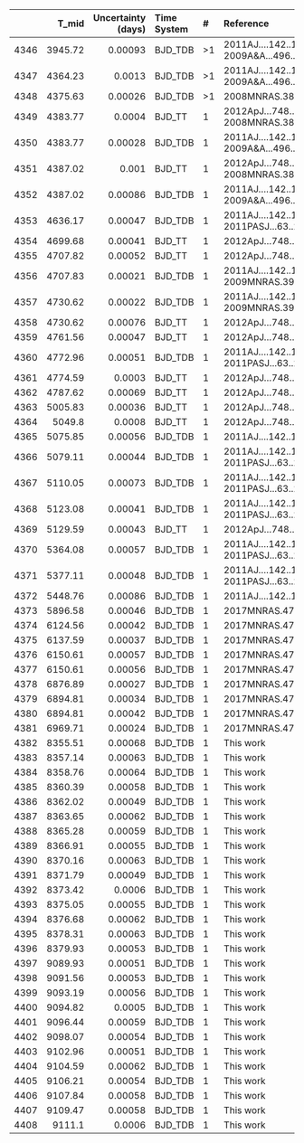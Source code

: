 |      |   T_mid |   Uncertainty (days) | Time System   | #   | Reference                              |
|-----:|--------:|---------------------:|:--------------|:----|:---------------------------------------|
| 4346 | 3945.72 |              0.00093 | BJD_TDB       | >1  | 2011AJ….142..115D; 2009A&A...496..259G |
| 4347 | 4364.23 |              0.0013  | BJD_TDB       | >1  | 2011AJ….142..115D; 2009A&A...496..259G |
| 4348 | 4375.63 |              0.00026 | BJD_TDB       | >1  | 2008MNRAS.387L...4A                    |
| 4349 | 4383.77 |              0.0004  | BJD_TT        | 1   | 2012ApJ…748…22H; 2008MNRAS.387L...4A   |
| 4350 | 4383.77 |              0.00028 | BJD_TDB       | 1   | 2011AJ….142..115D; 2009A&A...496..259G |
| 4351 | 4387.02 |              0.001   | BJD_TT        | 1   | 2012ApJ…748…22H; 2008MNRAS.387L...4A   |
| 4352 | 4387.02 |              0.00086 | BJD_TDB       | 1   | 2011AJ….142..115D; 2009A&A...496..259G |
| 4353 | 4636.17 |              0.00047 | BJD_TDB       | 1   | 2011AJ….142..115D; 2011PASJ...63..287F |
| 4354 | 4699.68 |              0.00041 | BJD_TT        | 1   | 2012ApJ…748…22H                        |
| 4355 | 4707.82 |              0.00052 | BJD_TT        | 1   | 2012ApJ…748…22H                        |
| 4356 | 4707.83 |              0.00021 | BJD_TDB       | 1   | 2011AJ….142..115D; 2009MNRAS.396.1023S |
| 4357 | 4730.62 |              0.00022 | BJD_TDB       | 1   | 2011AJ….142..115D; 2009MNRAS.396.1023S |
| 4358 | 4730.62 |              0.00076 | BJD_TT        | 1   | 2012ApJ…748…22H                        |
| 4359 | 4761.56 |              0.00047 | BJD_TT        | 1   | 2012ApJ…748…22H                        |
| 4360 | 4772.96 |              0.00051 | BJD_TDB       | 1   | 2011AJ….142..115D; 2011PASJ...63..287F |
| 4361 | 4774.59 |              0.0003  | BJD_TT        | 1   | 2012ApJ…748…22H                        |
| 4362 | 4787.62 |              0.00069 | BJD_TT        | 1   | 2012ApJ…748…22H                        |
| 4363 | 5005.83 |              0.00036 | BJD_TT        | 1   | 2012ApJ…748…22H                        |
| 4364 | 5049.8  |              0.0008  | BJD_TT        | 1   | 2012ApJ…748…22H                        |
| 4365 | 5075.85 |              0.00056 | BJD_TDB       | 1   | 2011AJ....142..115D                    |
| 4366 | 5079.11 |              0.00044 | BJD_TDB       | 1   | 2011AJ….142..115D; 2011PASJ...63..287F |
| 4367 | 5110.05 |              0.00073 | BJD_TDB       | 1   | 2011AJ….142..115D; 2011PASJ...63..287F |
| 4368 | 5123.08 |              0.00041 | BJD_TDB       | 1   | 2011AJ….142..115D; 2011PASJ...63..287F |
| 4369 | 5129.59 |              0.00043 | BJD_TT        | 1   | 2012ApJ…748…22H                        |
| 4370 | 5364.08 |              0.00057 | BJD_TDB       | 1   | 2011AJ….142..115D; 2011PASJ...63..287F |
| 4371 | 5377.11 |              0.00048 | BJD_TDB       | 1   | 2011AJ….142..115D; 2011PASJ...63..287F |
| 4372 | 5448.76 |              0.00086 | BJD_TDB       | 1   | 2011AJ....142..115D                    |
| 4373 | 5896.58 |              0.00046 | BJD_TDB       | 1   | 2017MNRAS.471..650M                    |
| 4374 | 6124.56 |              0.00042 | BJD_TDB       | 1   | 2017MNRAS.471..650M                    |
| 4375 | 6137.59 |              0.00037 | BJD_TDB       | 1   | 2017MNRAS.471..650M                    |
| 4376 | 6150.61 |              0.00057 | BJD_TDB       | 1   | 2017MNRAS.471..650M                    |
| 4377 | 6150.61 |              0.00056 | BJD_TDB       | 1   | 2017MNRAS.471..650M                    |
| 4378 | 6876.89 |              0.00027 | BJD_TDB       | 1   | 2017MNRAS.471..650M                    |
| 4379 | 6894.81 |              0.00034 | BJD_TDB       | 1   | 2017MNRAS.471..650M                    |
| 4380 | 6894.81 |              0.00042 | BJD_TDB       | 1   | 2017MNRAS.471..650M                    |
| 4381 | 6969.71 |              0.00024 | BJD_TDB       | 1   | 2017MNRAS.471..650M                    |
| 4382 | 8355.51 |              0.00068 | BJD_TDB       | 1   | This work                              |
| 4383 | 8357.14 |              0.00063 | BJD_TDB       | 1   | This work                              |
| 4384 | 8358.76 |              0.00064 | BJD_TDB       | 1   | This work                              |
| 4385 | 8360.39 |              0.00058 | BJD_TDB       | 1   | This work                              |
| 4386 | 8362.02 |              0.00049 | BJD_TDB       | 1   | This work                              |
| 4387 | 8363.65 |              0.00062 | BJD_TDB       | 1   | This work                              |
| 4388 | 8365.28 |              0.00059 | BJD_TDB       | 1   | This work                              |
| 4389 | 8366.91 |              0.00055 | BJD_TDB       | 1   | This work                              |
| 4390 | 8370.16 |              0.00063 | BJD_TDB       | 1   | This work                              |
| 4391 | 8371.79 |              0.00049 | BJD_TDB       | 1   | This work                              |
| 4392 | 8373.42 |              0.0006  | BJD_TDB       | 1   | This work                              |
| 4393 | 8375.05 |              0.00055 | BJD_TDB       | 1   | This work                              |
| 4394 | 8376.68 |              0.00062 | BJD_TDB       | 1   | This work                              |
| 4395 | 8378.31 |              0.00063 | BJD_TDB       | 1   | This work                              |
| 4396 | 8379.93 |              0.00053 | BJD_TDB       | 1   | This work                              |
| 4397 | 9089.93 |              0.00051 | BJD_TDB       | 1   | This work                              |
| 4398 | 9091.56 |              0.00053 | BJD_TDB       | 1   | This work                              |
| 4399 | 9093.19 |              0.00056 | BJD_TDB       | 1   | This work                              |
| 4400 | 9094.82 |              0.0005  | BJD_TDB       | 1   | This work                              |
| 4401 | 9096.44 |              0.00059 | BJD_TDB       | 1   | This work                              |
| 4402 | 9098.07 |              0.00054 | BJD_TDB       | 1   | This work                              |
| 4403 | 9102.96 |              0.00051 | BJD_TDB       | 1   | This work                              |
| 4404 | 9104.59 |              0.00062 | BJD_TDB       | 1   | This work                              |
| 4405 | 9106.21 |              0.00054 | BJD_TDB       | 1   | This work                              |
| 4406 | 9107.84 |              0.00058 | BJD_TDB       | 1   | This work                              |
| 4407 | 9109.47 |              0.00058 | BJD_TDB       | 1   | This work                              |
| 4408 | 9111.1  |              0.0006  | BJD_TDB       | 1   | This work                              |